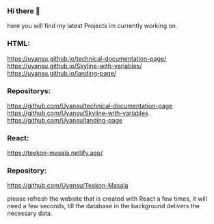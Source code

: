 ### Hi there 👋

here you will find my latest Projects im currently working on.

### HTML:
https://uyansu.github.io/technical-documentation-page/ <br> https://uyansu.github.io/Skyline-with-variables/ <br> https://uyansu.github.io/landing-page/
### Repositorys: 
https://github.com/Uyansu/technical-documentation-page <br> https://github.com/Uyansu/Skyline-with-variables <br> https://github.com/Uyansu/landing-page



### React:
https://teekon-masala.netlify.app/
### Repository: 
https://github.com/Uyansu/Teakon-Masala

please refresh the website that is created with React a few times, it will need a few seconds, till the database in the background delivers the necessary data.

<!--
**Uyansu/Uyansu** is a ✨ _special_ ✨ repository because its `README.md` (this file) appears on your GitHub profile.

Here are some ideas to get you started:

- 🔭 I’m currently working on ...
- 🌱 I’m currently learning ...
- 👯 I’m looking to collaborate on ...
- 🤔 I’m looking for help with ...
- 💬 Ask me about ...
- 📫 How to reach me: ...
- 😄 Pronouns: ...
- ⚡ Fun fact: ...
-->
